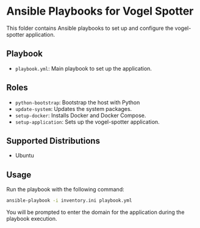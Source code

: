 # Ansible Playbooks for Vogel Spotter

This folder contains Ansible playbooks to set up and configure the vogel-spotter application.

## Playbook

- `playbook.yml`: Main playbook to set up the application.

## Roles

- `python-bootstrap`: Bootstrap the host with Python
- `update-system`: Updates the system packages.
- `setup-docker`: Installs Docker and Docker Compose.
- `setup-application`: Sets up the vogel-spotter application.

## Supported Distributions

- Ubuntu

## Usage

Run the playbook with the following command:

```bash
ansible-playbook -i inventory.ini playbook.yml
```

You will be prompted to enter the domain for the application during the playbook execution.
